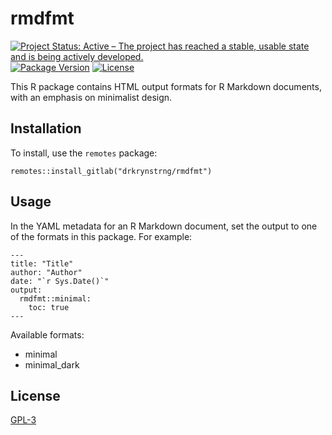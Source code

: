 # rmdfmt

[![Project Status: Active – The project has reached a stable, usable state and is being actively developed.](https://www.repostatus.org/badges/latest/active.svg)](https://www.repostatus.org/#active)
[![Package Version](https://img.shields.io/badge/Package%20version-0.2.0-blue.svg)]()
[![License](https://img.shields.io/badge/license-GPL--3-blue.svg)](https://www.gnu.org/licenses/gpl-3.0.en.html)

This R package contains HTML output formats for R Markdown documents, with an emphasis on minimalist design.


## Installation

To install, use the `remotes` package:

```{r}
remotes::install_gitlab("drkrynstrng/rmdfmt")
```


## Usage

In the YAML metadata for an R Markdown document, set the output to one of the formats in this package. For example:

```
---
title: "Title"
author: "Author"
date: "`r Sys.Date()`"
output:
  rmdfmt::minimal:
    toc: true
---

```

Available formats:

- minimal
- minimal_dark


## License

[GPL-3](https://www.gnu.org/licenses/gpl-3.0.en.html)
